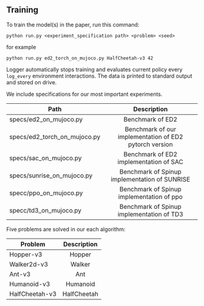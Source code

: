 ## Training
To train the model(s) in the paper, run this command:

```train
python run.py <experiment_specification path> <problem> <seed>
```
for example

```train
python run.py ed2_torch_on_mujoco.py HalfCheetah-v3 42
```

Logger automatically stops training and evaluates current policy every `log_every` environment interactions. The data is printed to standard output and stored on drive.

We include specifications for our most important experiments.

| Path        | Description           |
| ------------- |:-------------:|
| specs/ed2_on_mujoco.py | Benchmark of ED2 | 
| specs/ed2_torch_on_mujoco.py | Benchmark of our implementation of ED2 pytorch version | 
| specs/sac_on_mujoco.py | Benchmark of ED2 implementation of SAC |
| specs/sunrise_on_mujoco.py | Benchmark of Spinup implementation of SUNRISE |
| specc/ppo_on_mujoco.py | Benchmark of Spinup implementation of ppo |
| specc/td3_on_mujoco.py | Benchmark of Spinup implementation of TD3 |

Five problems are solved in our each algorithm:

| Problem        | Description           |
| ------------- |:-------------:|
| Hopper-v3 | Hopper | 
| Walker2d-v3 | Walker | 
| Ant-v3 | Ant |
| Humanoid-v3 | Humanoid |
| HalfCheetah-v3 | HalfCheetah |
